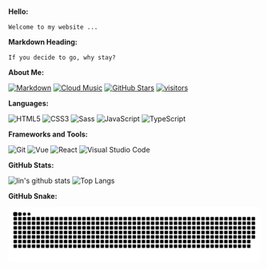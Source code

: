 **Hello:**

```text
Welcome to my website ...
```

**Markdown Heading:**

```text
If you decide to go, why stay?
```

**About Me:**

[![Markdown](http://img.shields.io/badge/Markdown-0D0D0D?logo=Dailymotion&logoColor=fff)](https://markdown.com.cn)
[![Cloud Music](http://img.shields.io/badge/Cloud%20Music-6666CC?logo=AppleMusic&logoColor=fff)](https://lql6639.github.io/vue-cloud-music/dist/index.html)
[![GitHub Stars](http://img.shields.io/github/stars/lql6639?color=2da44e&label=GitHub%20Stars&logo=Github)](http://img.shields.io/github/stars/lql6639?color=2da44e&label=GitHub%20Stars&logo=Github)
[![visitors](https://visitor-badge.laobi.icu/badge?page_id=lql6639.lql6639)](https://visitor-badge.laobi.icu/badge?page_id=lql6639.lql6639)

**Languages:**

![HTML5](http://img.shields.io/badge/HTML5-E34F26?logo=HTML5&logoColor=fff)
![CSS3](http://img.shields.io/badge/CSS3-1572B6?logo=CSS3&logoColor=fff)
![Sass](http://img.shields.io/badge/Sass-CC6699?logo=Sass&logoColor=fff)
![JavaScript](http://img.shields.io/badge/JavaScript-F7DF1E?logo=JavaScript&logoColor=333)
![TypeScript](http://img.shields.io/badge/TypeScript-3178C6?logo=TypeScript&logoColor=fff)

**Frameworks and Tools:**

![Git](http://img.shields.io/badge/Git-F05032?logo=Git&logoColor=fff)
![Vue](http://img.shields.io/badge/Vue-2DA44E?logo=Vue.js&logoColor=fff)
![React](http://img.shields.io/badge/React-087EA4?logo=React&logoColor=333)
![Visual Studio Code](http://img.shields.io/badge/VS%20CODE-006CAF?logo=VisualStudioCode&logoColor=fff)

**GitHub Stats:**

![lin's github stats](https://github-readme-stats.vercel.app/api?username=lql6639&show_icons=true&hide_title=true&count_private=true)
![Top Langs](https://github-readme-stats.vercel.app/api/top-langs/?username=lql6639&layout=compact)

**GitHub Snake:**

<picture>
  <source media="(prefers-color-scheme: dark)" srcset="https://raw.githubusercontent.com/lql6639/lql6639/output/github-contribution-grid-snake-dark.svg">
  <source media="(prefers-color-scheme: light)" srcset="https://raw.githubusercontent.com/lql6639/lql6639/output/github-contribution-grid-snake.svg">
  <img alt="github contribution grid snake animation" src="https://raw.githubusercontent.com/lql6639/lql6639/output/github-contribution-grid-snake.svg">
</picture>
